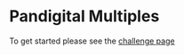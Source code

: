 # Pandigital Multiples

To get started please see the [challenge page](https://projecteuler.net/problem=38)
